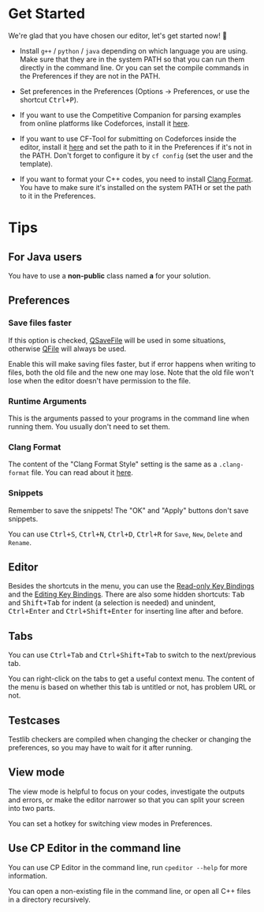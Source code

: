 # Get Started

We're glad that you have chosen our editor, let's get started now! :tada:

- Install `g++` / `python` / `java` depending on which language you are using. Make sure that they are in the system PATH so that you can run them directly in the command line. Or you can set the compile commands in the Preferences if they are not in the PATH.

- Set preferences in the Preferences (Options -> Preferences, or use the shortcut <kbd>Ctrl+P</kbd>).

- If you want to use the Competitive Companion for parsing examples from online platforms like Codeforces, install it [here](https://github.com/jmerle/competitive-companion).

- If you want to use CF-Tool for submitting on Codeforces inside the editor, install it [here](https://github.com/xalanq/cf-tool) and set the path to it in the Preferences if it's not in the PATH. Don't forget to configure it by `cf config` (set the user and the template).

- If you want to format your C++ codes, you need to install [Clang Format](http://releases.llvm.org/download.html). You have to make sure it's installed on the system PATH or set the path to it in the Preferences.

# Tips

## For Java users

You have to use a **non-public** class named **a** for your solution.

## Preferences

### Save files faster

If this option is checked, [QSaveFile](https://doc.qt.io/qt-5/qsavefile.html) will be used in some situations, otherwise [QFile](https://doc.qt.io/qt-5/qfile.html) will always be used.

Enable this will make saving files faster, but if error happens when writing to files, both the old file and the new one may lose. Note that the old file won't lose when the editor doesn't have permission to the file.

### Runtime Arguments

This is the arguments passed to your programs in the command line when running them. You usually don't need to set them.

### Clang Format

The content of the "Clang Format Style" setting is the same as a `.clang-format` file. You can read about it [here](https://clang.llvm.org/docs/ClangFormat.html).

### Snippets

Remember to save the snippets! The "OK" and "Apply" buttons don't save snippets.

You can use <kbd>Ctrl+S</kbd>, <kbd>Ctrl+N</kbd>, <kbd>Ctrl+D</kbd>, <kbd>Ctrl+R</kbd> for `Save`, `New`, `Delete` and `Rename`.

## Editor

Besides the shortcuts in the menu, you can use the [Read-only Key Bindings](https://doc.qt.io/qt-5/qtextedit.html#read-only-key-bindings) and the [Editing Key Bindings](https://doc.qt.io/qt-5/qtextedit.html#read-only-key-bindings). There are also some hidden shortcuts: <kbd>Tab</kbd> and <kbd>Shift+Tab</kbd> for indent (a selection is needed) and unindent, <kbd>Ctrl+Enter</kbd> and <kbd>Ctrl+Shift+Enter</kbd> for inserting line after and before.

## Tabs

You can use <kbd>Ctrl+Tab</kbd> and <kbd>Ctrl+Shift+Tab</kbd> to switch to the next/previous tab.

You can right-click on the tabs to get a useful context menu. The content of the menu is based on whether this tab is untitled or not, has problem URL or not.

## Testcases

Testlib checkers are compiled when changing the checker or changing the preferences, so you may have to wait for it after running.

## View mode

The view mode is helpful to focus on your codes, investigate the outputs and errors, or make the editor narrower so that you can split your screen into two parts.

You can set a hotkey for switching view modes in Preferences.

## Use CP Editor in the command line

You can use CP Editor in the command line, run `cpeditor --help` for more information.

You can open a non-existing file in the command line, or open all C++ files in a directory recursively.
